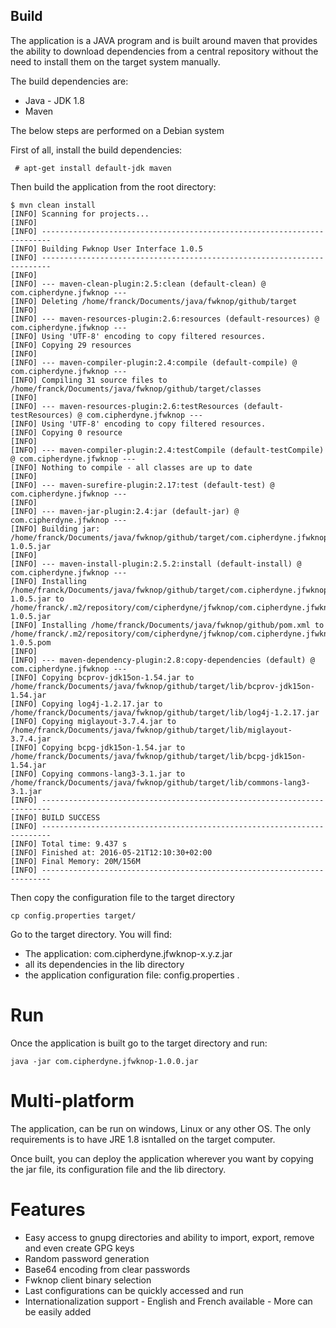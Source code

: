 ## Build

The application is a JAVA program and is built around maven that provides the ability to download dependencies from a central repository without the need to install them on the target system manually.

The build dependencies are:

* Java - JDK 1.8
* Maven


The below steps are performed on a Debian system

First of all, install the build dependencies:

```
 # apt-get install default-jdk maven
```

Then build the application from the root directory:

```
$ mvn clean install
[INFO] Scanning for projects...
[INFO]                                                                         
[INFO] ------------------------------------------------------------------------
[INFO] Building Fwknop User Interface 1.0.5
[INFO] ------------------------------------------------------------------------
[INFO] 
[INFO] --- maven-clean-plugin:2.5:clean (default-clean) @ com.cipherdyne.jfwknop ---
[INFO] Deleting /home/franck/Documents/java/fwknop/github/target
[INFO] 
[INFO] --- maven-resources-plugin:2.6:resources (default-resources) @ com.cipherdyne.jfwknop ---
[INFO] Using 'UTF-8' encoding to copy filtered resources.
[INFO] Copying 29 resources
[INFO] 
[INFO] --- maven-compiler-plugin:2.4:compile (default-compile) @ com.cipherdyne.jfwknop ---
[INFO] Compiling 31 source files to /home/franck/Documents/java/fwknop/github/target/classes
[INFO] 
[INFO] --- maven-resources-plugin:2.6:testResources (default-testResources) @ com.cipherdyne.jfwknop ---
[INFO] Using 'UTF-8' encoding to copy filtered resources.
[INFO] Copying 0 resource
[INFO] 
[INFO] --- maven-compiler-plugin:2.4:testCompile (default-testCompile) @ com.cipherdyne.jfwknop ---
[INFO] Nothing to compile - all classes are up to date
[INFO] 
[INFO] --- maven-surefire-plugin:2.17:test (default-test) @ com.cipherdyne.jfwknop ---
[INFO] 
[INFO] --- maven-jar-plugin:2.4:jar (default-jar) @ com.cipherdyne.jfwknop ---
[INFO] Building jar: /home/franck/Documents/java/fwknop/github/target/com.cipherdyne.jfwknop-1.0.5.jar
[INFO] 
[INFO] --- maven-install-plugin:2.5.2:install (default-install) @ com.cipherdyne.jfwknop ---
[INFO] Installing /home/franck/Documents/java/fwknop/github/target/com.cipherdyne.jfwknop-1.0.5.jar to /home/franck/.m2/repository/com/cipherdyne/jfwknop/com.cipherdyne.jfwknop/1.0.5/com.cipherdyne.jfwknop-1.0.5.jar
[INFO] Installing /home/franck/Documents/java/fwknop/github/pom.xml to /home/franck/.m2/repository/com/cipherdyne/jfwknop/com.cipherdyne.jfwknop/1.0.5/com.cipherdyne.jfwknop-1.0.5.pom
[INFO] 
[INFO] --- maven-dependency-plugin:2.8:copy-dependencies (default) @ com.cipherdyne.jfwknop ---
[INFO] Copying bcprov-jdk15on-1.54.jar to /home/franck/Documents/java/fwknop/github/target/lib/bcprov-jdk15on-1.54.jar
[INFO] Copying log4j-1.2.17.jar to /home/franck/Documents/java/fwknop/github/target/lib/log4j-1.2.17.jar
[INFO] Copying miglayout-3.7.4.jar to /home/franck/Documents/java/fwknop/github/target/lib/miglayout-3.7.4.jar
[INFO] Copying bcpg-jdk15on-1.54.jar to /home/franck/Documents/java/fwknop/github/target/lib/bcpg-jdk15on-1.54.jar
[INFO] Copying commons-lang3-3.1.jar to /home/franck/Documents/java/fwknop/github/target/lib/commons-lang3-3.1.jar
[INFO] ------------------------------------------------------------------------
[INFO] BUILD SUCCESS
[INFO] ------------------------------------------------------------------------
[INFO] Total time: 9.437 s
[INFO] Finished at: 2016-05-21T12:10:30+02:00
[INFO] Final Memory: 20M/156M
[INFO] ------------------------------------------------------------------------
```
Then copy the configuration file to the target directory

```
cp config.properties target/
```

Go to the target directory. You will find:

* The application: com.cipherdyne.jfwknop-x.y.z.jar
* all its dependencies in the lib directory
* the application configuration file: config.properties .


# Run

Once the application is built go to the target directory and run:
```
java -jar com.cipherdyne.jfwknop-1.0.0.jar
```

# Multi-platform
The application, can be run on windows, Linux or any other OS. The only requirements is to have JRE 1.8 isntalled on the target computer.

Once built, you can deploy the application wherever you want by copying the jar file, its configuration file and the lib directory.


# Features
* Easy access to gnupg directories and ability to import, export, remove and even create GPG keys
* Random password generation
* Base64 encoding from clear passwords
* Fwknop client binary selection
* Last configurations can be quickly accessed and run
* Internationalization support - English and French available - More can be easily added
